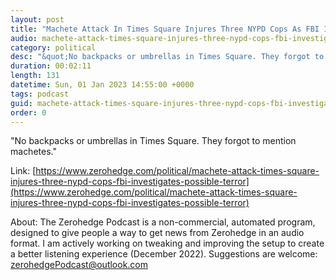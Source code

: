 ```yaml
---
layout: post
title: "Machete Attack In Times Square Injures Three NYPD Cops As FBI Investigates As Possible Terror Incident"
audio: machete-attack-times-square-injures-three-nypd-cops-fbi-investigates-possible-terror-0
category: political
desc: "&quot;No backpacks or umbrellas in Times Square. They forgot to mention machetes.&quot; "
duration: 00:02:11
length: 131
datetime: Sun, 01 Jan 2023 14:55:00 +0000
tags: podcast
guid: machete-attack-times-square-injures-three-nypd-cops-fbi-investigates-possible-terror-0
order: 0
---
```

&quot;No backpacks or umbrellas in Times Square. They forgot to mention machetes.&quot; 

Link: [https://www.zerohedge.com/political/machete-attack-times-square-injures-three-nypd-cops-fbi-investigates-possible-terror](https://www.zerohedge.com/political/machete-attack-times-square-injures-three-nypd-cops-fbi-investigates-possible-terror)

About: The Zerohedge Podcast is a non-commercial, automated program, designed to give people a way to get news from Zerohedge in an audio format.  I am actively working on tweaking and improving the setup to create a better listening experience (December 2022).  Suggestions are welcome: [zerohedgePodcast@outlook.com](mailto:zerohedgePodcast@outlook.com)